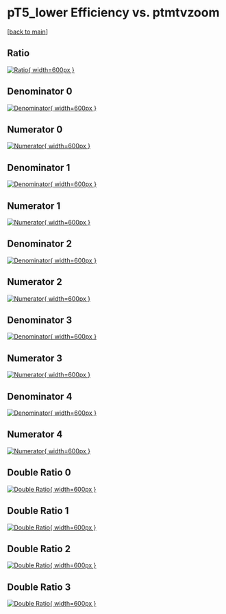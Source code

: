 # pT5_lower Efficiency vs. ptmtvzoom

[[back to main](./)]



## Ratio

[![Ratio](../mtv/var/pT5_lower_loweta_11_0_eff_ptmtvzoom.png){ width=600px }](../mtv/var/pT5_lower_loweta_11_0_eff_ptmtvzoom.pdf)

## Denominator 0

[![Denominator](../mtv/den/pT5_lower_loweta_11_0_eff_ptmtvzoom_den0.png){ width=600px }](../mtv/den/pT5_lower_loweta_11_0_eff_ptmtvzoom_den0.pdf)

## Numerator 0

[![Numerator](../mtv/num/pT5_lower_loweta_11_0_eff_ptmtvzoom_num0.png){ width=600px }](../mtv/num/pT5_lower_loweta_11_0_eff_ptmtvzoom_num0.pdf)

## Denominator 1

[![Denominator](../mtv/den/pT5_lower_loweta_11_0_eff_ptmtvzoom_den1.png){ width=600px }](../mtv/den/pT5_lower_loweta_11_0_eff_ptmtvzoom_den1.pdf)

## Numerator 1

[![Numerator](../mtv/num/pT5_lower_loweta_11_0_eff_ptmtvzoom_num1.png){ width=600px }](../mtv/num/pT5_lower_loweta_11_0_eff_ptmtvzoom_num1.pdf)

## Denominator 2

[![Denominator](../mtv/den/pT5_lower_loweta_11_0_eff_ptmtvzoom_den2.png){ width=600px }](../mtv/den/pT5_lower_loweta_11_0_eff_ptmtvzoom_den2.pdf)

## Numerator 2

[![Numerator](../mtv/num/pT5_lower_loweta_11_0_eff_ptmtvzoom_num2.png){ width=600px }](../mtv/num/pT5_lower_loweta_11_0_eff_ptmtvzoom_num2.pdf)

## Denominator 3

[![Denominator](../mtv/den/pT5_lower_loweta_11_0_eff_ptmtvzoom_den3.png){ width=600px }](../mtv/den/pT5_lower_loweta_11_0_eff_ptmtvzoom_den3.pdf)

## Numerator 3

[![Numerator](../mtv/num/pT5_lower_loweta_11_0_eff_ptmtvzoom_num3.png){ width=600px }](../mtv/num/pT5_lower_loweta_11_0_eff_ptmtvzoom_num3.pdf)

## Denominator 4

[![Denominator](../mtv/den/pT5_lower_loweta_11_0_eff_ptmtvzoom_den4.png){ width=600px }](../mtv/den/pT5_lower_loweta_11_0_eff_ptmtvzoom_den4.pdf)

## Numerator 4

[![Numerator](../mtv/num/pT5_lower_loweta_11_0_eff_ptmtvzoom_num4.png){ width=600px }](../mtv/num/pT5_lower_loweta_11_0_eff_ptmtvzoom_num4.pdf)

## Double Ratio 0

[![Double Ratio](../mtv/ratio/pT5_lower_loweta_11_0_eff_ptmtvzoom_ratio0.png){ width=600px }](../mtv/ratio/pT5_lower_loweta_11_0_eff_ptmtvzoom_ratio0.pdf)

## Double Ratio 1

[![Double Ratio](../mtv/ratio/pT5_lower_loweta_11_0_eff_ptmtvzoom_ratio1.png){ width=600px }](../mtv/ratio/pT5_lower_loweta_11_0_eff_ptmtvzoom_ratio1.pdf)

## Double Ratio 2

[![Double Ratio](../mtv/ratio/pT5_lower_loweta_11_0_eff_ptmtvzoom_ratio2.png){ width=600px }](../mtv/ratio/pT5_lower_loweta_11_0_eff_ptmtvzoom_ratio2.pdf)

## Double Ratio 3

[![Double Ratio](../mtv/ratio/pT5_lower_loweta_11_0_eff_ptmtvzoom_ratio3.png){ width=600px }](../mtv/ratio/pT5_lower_loweta_11_0_eff_ptmtvzoom_ratio3.pdf)

